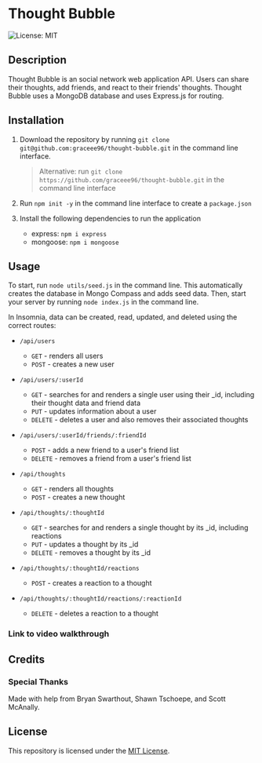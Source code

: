 # Thought Bubble

![License: MIT](https://img.shields.io/badge/License-MIT-yellow.svg)

## Description

Thought Bubble is an social network web application API. Users can share their thoughts, add friends, and react to their friends' thoughts. Thought Bubble uses a MongoDB database and uses Express.js for routing.

## Installation

1. Download the repository by running `git clone git@github.com:graceee96/thought-bubble.git` in the command line interface.
    > Alternative: run `git clone https://github.com/graceee96/thought-bubble.git` in the command line interface

2. Run `npm init -y` in the command line interface to create a ```package.json```

3. Install the following dependencies to run the application
    * express: `npm i express`
    * mongoose: `npm i mongoose`

## Usage

To start, run `node utils/seed.js` in the command line. This automatically creates the database in Mongo Compass and adds seed data. Then, start your server by running `node index.js` in the command line.

In Insomnia, data can be created, read, updated, and deleted using the correct routes:

- `/api/users`
    * `GET` - renders all users
    * `POST` - creates a new user

- `/api/users/:userId`
    * `GET` - searches for and renders a single user using their _id, including their thought data and friend data
    * `PUT` - updates information about a user
    * `DELETE` - deletes a user and also removes their associated thoughts

- `/api/users/:userId/friends/:friendId`
    * `POST` - adds a new friend to a user's friend list
    * `DELETE` - removes a friend from a user's friend list

- `/api/thoughts`
    * `GET` - renders all thoughts
    * `POST` - creates a new thought

- `/api/thoughts/:thoughtId`
    * `GET` - searches for and renders a single thought by its _id, including reactions
    * `PUT` - updates a thought by its _id
    * `DELETE` - removes a thought by its _id

- `/api/thoughts/:thoughtId/reactions`
    * `POST` - creates a reaction to a thought

- `/api/thoughts/:thoughtId/reactions/:reactionId`
    * `DELETE` - deletes a reaction to a thought

### Link to video walkthrough

## Credits

### Special Thanks
 Made with help from Bryan Swarthout, Shawn Tschoepe, and Scott McAnally.

## License
This repository is licensed under the [MIT License](https://opensource.org/licenses/MIT).